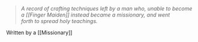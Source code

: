 >_A record of crafting techniques left by a man who, unable to become a [[Finger Maiden]] instead became a missionary, and went  
forth to spread holy teachings._

Written by a [[Missionary]]


